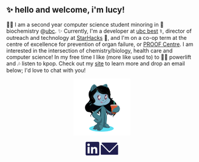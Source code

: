 ## ✨ hello and welcome, i'm lucy!

👩‍💻 I am a second year computer science student minoring in 🧬 biochemistry @[ubc](https://ubc.ca). ✨ Currently, I'm a developer at [ubc best](https://github.com/UBC-BEST) ⚕️, director of outreach and technology at [StarHacks](https://www.starhacks.tech/) 💫, and I'm on a co-op term at the centre of excellence for prevention of organ failure, or [PROOF Centre](http://www.proofcentre.ca/). I am interested in the intersection of chemistry/biology, health care and computer science! In my free time I like (more like used to) to 🏋️‍♀️ powerlift and 🎶 listen to kpop. Check out my [site](http://lhao03.github.io/) to learn more and drop an email below; I'd love to chat with you!

<p align="center">
	<img src="octocat-1607469329228.png" height="150px">
	<p align="center">
	<a href="https://linkedin.com/in/lucy-hao"><img src="LinkedInDark.svg"></a>
	<a href="mailto:hao.lucyy@gmail.com"><img src="EmailDark.svg"></a>
</p>
</p

